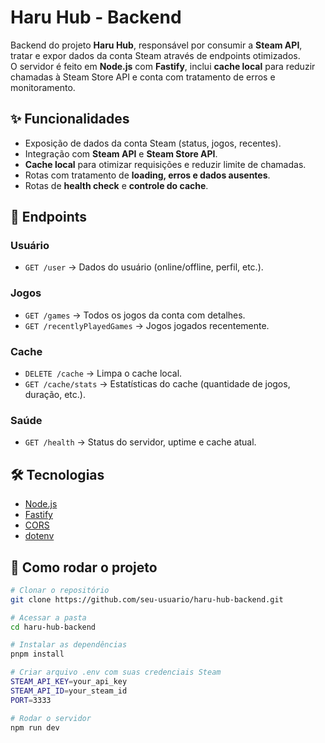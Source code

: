 # Haru Hub - Backend  

Backend do projeto **Haru Hub**, responsável por consumir a **Steam API**, tratar e expor dados da conta Steam através de endpoints otimizados.  
O servidor é feito em **Node.js** com **Fastify**, inclui **cache local** para reduzir chamadas à Steam Store API e conta com tratamento de erros e monitoramento.  

## ✨ Funcionalidades  

- Exposição de dados da conta Steam (status, jogos, recentes).  
- Integração com **Steam API** e **Steam Store API**.  
- **Cache local** para otimizar requisições e reduzir limite de chamadas.  
- Rotas com tratamento de **loading, erros e dados ausentes**.  
- Rotas de **health check** e **controle do cache**.  

## 📌 Endpoints  

### Usuário  
- `GET /user` → Dados do usuário (online/offline, perfil, etc.).  

### Jogos  
- `GET /games` → Todos os jogos da conta com detalhes.  
- `GET /recentlyPlayedGames` → Jogos jogados recentemente.  

### Cache  
- `DELETE /cache` → Limpa o cache local.  
- `GET /cache/stats` → Estatísticas do cache (quantidade de jogos, duração, etc.).  

### Saúde  
- `GET /health` → Status do servidor, uptime e cache atual.  

## 🛠 Tecnologias  

- [Node.js](https://nodejs.org/)  
- [Fastify](https://fastify.dev/)  
- [CORS](https://www.npmjs.com/package/@fastify/cors)  
- [dotenv](https://www.npmjs.com/package/dotenv)  

## 🚀 Como rodar o projeto  

```bash
# Clonar o repositório
git clone https://github.com/seu-usuario/haru-hub-backend.git

# Acessar a pasta
cd haru-hub-backend

# Instalar as dependências
pnpm install

# Criar arquivo .env com suas credenciais Steam
STEAM_API_KEY=your_api_key
STEAM_API_ID=your_steam_id
PORT=3333

# Rodar o servidor
npm run dev
